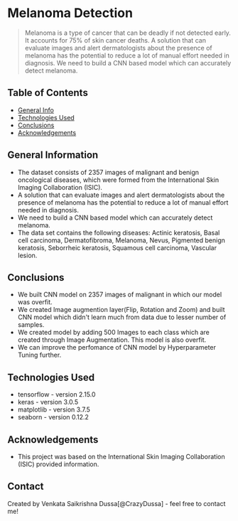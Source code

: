 # Melanoma Detection
> Melanoma is a type of cancer that can be deadly if not detected early. It accounts for 75% of skin cancer deaths. A solution that can evaluate images and alert dermatologists about the presence of melanoma has the potential to reduce a lot of manual effort needed in diagnosis. We need to build a CNN based model which can accurately detect melanoma.


## Table of Contents
* [General Info](#general-information)
* [Technologies Used](#technologies-used)
* [Conclusions](#conclusions)
* [Acknowledgements](#acknowledgements)

<!-- You can include any other section that is pertinent to your problem -->

## General Information
- The dataset consists of 2357 images of malignant and benign oncological diseases, which were formed from the International Skin Imaging Collaboration (ISIC).
- A solution that can evaluate images and alert dermatologists about the presence of melanoma has the potential to reduce a lot of manual effort needed in diagnosis.
- We need to build a CNN based model which can accurately detect melanoma.
- The data set contains the following diseases: Actinic keratosis, Basal cell carcinoma, Dermatofibroma, Melanoma, Nevus, Pigmented benign keratosis, Seborrheic keratosis, Squamous cell carcinoma, Vascular lesion.

<!-- You don't have to answer all the questions - just the ones relevant to your project. -->

## Conclusions
- We built CNN model on 2357 images of malignant in which our model was overfit.
- We created Image augmention layer(Flip, Rotation and Zoom) and built CNN model which didn't learn much from data due to lesser number of samples.
- We created model by adding 500 Images to each class which are created through Image Augmentation. This model is also overfit.
- We can improve the perfomance of CNN model by Hyperparameter Tuning further.

<!-- You don't have to answer all the questions - just the ones relevant to your project. -->


## Technologies Used
- tensorflow - version 2.15.0
- keras - version 3.0.5
- matplotlib - version 3.7.5
- seaborn - version 0.12.2

<!-- As the libraries versions keep on changing, it is recommended to mention the version of library used in this project -->

## Acknowledgements

- This project was based on the International Skin Imaging Collaboration (ISIC) provided information.


## Contact
Created by Venkata Saikrishna Dussa[@CrazyDussa] - feel free to contact me!


<!-- Optional -->
<!-- ## License -->
<!-- This project is open source and available under the [... License](). -->

<!-- You don't have to include all sections - just the one's relevant to your project -->
